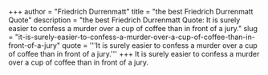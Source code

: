 +++
author = "Friedrich Durrenmatt"
title = "the best Friedrich Durrenmatt Quote"
description = "the best Friedrich Durrenmatt Quote: It is surely easier to confess a murder over a cup of coffee than in front of a jury."
slug = "it-is-surely-easier-to-confess-a-murder-over-a-cup-of-coffee-than-in-front-of-a-jury"
quote = '''It is surely easier to confess a murder over a cup of coffee than in front of a jury.'''
+++
It is surely easier to confess a murder over a cup of coffee than in front of a jury.
